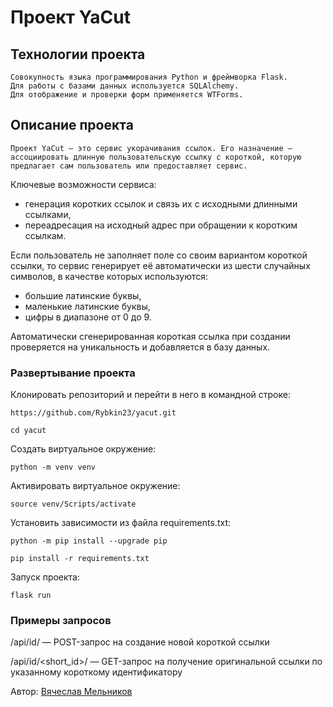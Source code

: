 # Проект YaCut

## Технологии проекта
    Совокупность языка программирования Python и фреймворка Flask.
    Для работы с базами данных используется SQLAlchemy.
    Для отображение и проверки форм применяется WTForms.

## Описание проекта

    Проект YaCut — это сервис укорачивания ссылок. Его назначение — ассоциировать длинную пользовательскую ссылку с короткой, которую предлагает сам пользователь или предоставляет сервис.

Ключевые возможности сервиса:

* генерация коротких ссылок и связь их с исходными длинными ссылками,
* переадресация на исходный адрес при обращении к коротким ссылкам.

Если пользователь не заполняет поле со своим вариантом короткой ссылки, то сервис генерирует её автоматически из шести случайных символов, в качестве которых используются:

* большие латинские буквы,
* маленькие латинские буквы,
* цифры в диапазоне от 0 до 9.

Автоматически сгенерированная короткая ссылка при создании проверяется на уникальность и добавляется в базу данных.

### Развертывание проекта

Клонировать репозиторий и перейти в него в командной строке:

```
https://github.com/Rybkin23/yacut.git
```

```
cd yacut
```

Cоздать виртуальное окружение:

```
python -m venv venv
```

Активировать виртуальное окружение:

```
source venv/Scripts/activate
```

Установить зависимости из файла requirements.txt:

```
python -m pip install --upgrade pip
```

```
pip install -r requirements.txt
```

Запуск проекта:

```
flask run
```

### Примеры запросов

/api/id/ — POST-запрос на создание новой короткой ссылки


/api/id/<short_id>/ — GET-запрос на получение оригинальной ссылки по указанному короткому идентификатору



Автор: [Вячеслав Мельников](https://github.com/ViacheslavMelnikov)